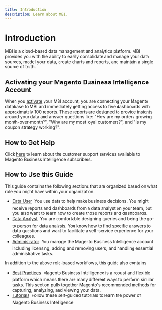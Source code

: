 ```yaml
---
title: Introduction
description: Learn about MBI.
---
```

# Introduction

MBI is a cloud-based data management and analytics platform. MBI provides you with the ability to easily consolidate and manage your data sources, model your data, create charts and reports, and maintain a single source of truth.

## Activating your Magento Business Intelligence Account

When you [activate](../../getting-started/onpremise-activation.md) your MBI account, you are connecting your Magento database to MBI and immediately getting access to five dashboards with approximately 100 reports. These reports are designed to provide insights around your data and answer questions like: "How are my orders growing month-over-month?", "Who are my most loyal customers?", and "Is my coupon strategy working?".

## How to Get Help

Click [here](../getting-started/support.md) to learn about the customer support services available to Magento Business Intelligence subscribers.

## How to Use this Guide

This guide contains the following sections that are organized based on what role you might have within your organization.

-  [Data User](../data-user.md) &#0151; You use data to help make business decisions. You might receive reports and dashboards from a data analyst on your team, but you also want to learn how to create those reports and dashboards.
-  [Data Analyst](../data-analyst.md) &#0151; You are comfortable designing queries and being the go-to person for data analysis. You know how to find specific answers to data questions and want to facilitate a self-service experience for your colleagues.
-  [Administrator](../administrator.md) &#0151; You manage the Magento Business Intelligence account including licensing, adding and removing users, and handling essential administrative tasks.

In addition to the above role-based workflows, this guide also contains:

-  [Best Practices](../best-practices.md) &#0151; Magento Business Intelligence is a robust and flexible platform which means there are many different ways to perform similar tasks. This section pulls together Magento's recommended methods for capturing, analyzing, and viewing your data.
-  [Tutorials](../tutorials.md) &#0151; Follow these self-guided tutorials to learn the power of Magento Business Intelligence.
